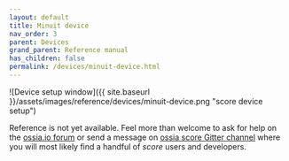 ```yaml
---
layout: default
title: Minuit device
nav_order: 3
parent: Devices
grand_parent: Reference manual
has_children: false
permalink: /devices/minuit-device.html
---
```


![Device setup window]({{ site.baseurl }}/assets/images/reference/devices/minuit-device.png "score device setup")

Reference is not yet available. Feel more than welcome to ask for help on the [ossia.io forum](https://forum.ossia.io) or send a message on [ossia score Gitter channel](https://gitter.im/ossia/score) where you will most likely find a handful of *score* users and developers.